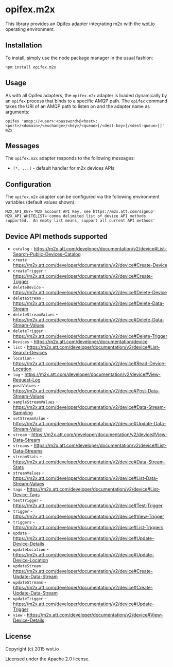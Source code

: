 # opifex.m2x

This library provides an [Opifex](https://github.com/WoTio/opifex) adapter integrating m2x with the [wot.io](http://wot.io) operating environment.

## Installation

To install, simply use the node package manager in the usual fashion:

	npm install opifex.m2x

## Usage

As with all Opifex adapters, the `opifex.m2x` adapter is loaded dynamically by an `opifex` process that binds to a specific AMQP path. The `opifex` command takes the URI of an AMQP path to listen on and the adapter name as arguments:

	opifex 'amqp://<user>:<password>@<host>:<port>/<domain>/<exchange>/<key>/<queue>[/<dest-key>[/<dest-queue>]]' m2x

## Messages

The `opifex.m2x` adapter responds to the following messages:

* `[*, ...]` - default handler for m2x devices APIs

## Configuration

The `opifex.m2x` adapter can be configured via the following environment variables (default values shown):

	M2X_API_KEY='M2X account API Key, see https://m2x.att.com/signup'
	M2X_API_WHITELIST='comma delimited list of device API methods supported.  An empty list means, support all current API methods'

## Device API methods supported

* `catalog` - https://m2x.att.com/developer/documentation/v2/device#List-Search-Public-Devices-Catalog
* `create` - https://m2x.att.com/developer/documentation/v2/device#Create-Device
* `createTrigger` - https://m2x.att.com/developer/documentation/v2/device#Create-Trigger
* `deleteDevice` - https://m2x.att.com/developer/documentation/v2/device#Delete-Device
* `deleteStream` - https://m2x.att.com/developer/documentation/v2/device#Delete-Data-Stream
* `deleteStreamValues` - https://m2x.att.com/developer/documentation/v2/device#Delete-Data-Stream-Values
* `deleteTrigger` - https://m2x.att.com/developer/documentation/v2/device#Delete-Trigger
* `Devices` - https://m2x.att.com/developer/documentation/device
* `list` - https://m2x.att.com/developer/documentation/v2/device#List-Search-Devices
* `location` - https://m2x.att.com/developer/documentation/v2/device#Read-Device-Location
* `log` - https://m2x.att.com/developer/documentation/v2/device#View-Request-Log
* `postValues` - https://m2x.att.com/developer/documentation/v2/device#Post-Data-Stream-Values
* `sampleStreamValues` - https://m2x.att.com/developer/documentation/v2/device#Data-Stream-Sampling
* `setStreamValue` - https://m2x.att.com/developer/documentation/v2/device#Update-Data-Stream-Value
* `stream` - https://m2x.att.com/developer/documentation/v2/device#View-Data-Stream
* `streams` - https://m2x.att.com/developer/documentation/v2/device#List-Data-Streams
* `streamStats` - https://m2x.att.com/developer/documentation/v2/device#Data-Stream-Stats
* `streamValues` - https://m2x.att.com/developer/documentation/v2/device#List-Data-Stream-Values
* `tags` - https://m2x.att.com/developer/documentation/v2/device#List-Device-Tags
* `testTrigger` - https://m2x.att.com/developer/documentation/v2/device#Test-Trigger
* `trigger` - https://m2x.att.com/developer/documentation/v2/device#View-Trigger
* `triggers` - https://m2x.att.com/developer/documentation/v2/device#List-Triggers
* `update` - https://m2x.att.com/developer/documentation/v2/device#Update-Device-Details
* `updateLocation` - https://m2x.att.com/developer/documentation/v2/device#Update-Device-Location
* `updateStream` - https://m2x.att.com/developer/documentation/v2/device#Create-Update-Data-Stream
* `updateStreams` - https://m2x.att.com/developer/documentation/v2/device#Create-Update-Data-Stream
* `updateTrigger` - https://m2x.att.com/developer/documentation/v2/device#Update-Trigger
* `view` - https://m2x.att.com/developer/documentation/v2/device#View-Device-Details

## License

Copyright (c) 2015 wot.io

Licensed under the Apache 2.0 license.
